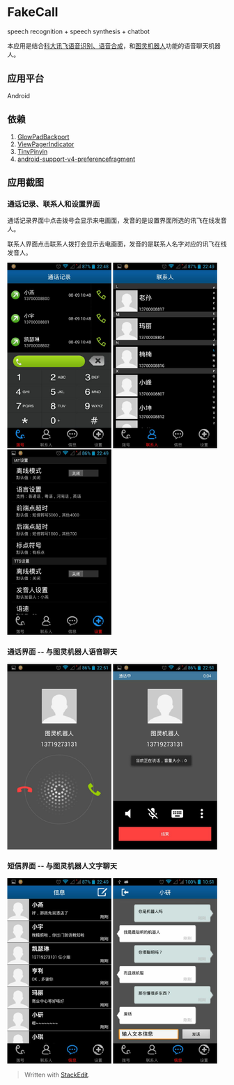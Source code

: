 
FakeCall
===================================
speech recognition + speech synthesis + chatbot
  
本应用是结合[科大讯飞语音识别、语音合成](http://www.xfyun.cn/)，和[图灵机器人](http://www.tuling123.com/)功能的语音聊天机器人。

应用平台 
-----------------------------------  
  Android
  
依赖 
-----------------------------------  
  1. [GlowPadBackport](https://github.com/frakbot/GlowPadBackport)
  2. [ViewPagerIndicator](https://github.com/LuckyJayce/ViewPagerIndicator)
  3. [TinyPinyin](https://github.com/promeG/TinyPinyin)
  4. [android-support-v4-preferencefragment](https://github.com/kolavar/android-support-v4-preferencefragment)

应用截图 
-----------------------------------
### 通话记录、联系人和设置界面
通话记录界面中点击拨号会显示来电画面，发音的是设置界面所选的讯飞在线发音人。

联系人界面点击联系人拨打会显示去电画面，发音的是联系人名字对应的讯飞在线发音人。

![image](https://github.com/SimonCherryGZ/FakeCall/raw/master/screenshots/1.png)
![image](https://github.com/SimonCherryGZ/FakeCall/raw/master/screenshots/3.png)
![image](https://github.com/SimonCherryGZ/FakeCall/raw/master/screenshots/4.png)

### 通话界面 -- 与图灵机器人语音聊天
![image](https://github.com/SimonCherryGZ/FakeCall/raw/master/screenshots/5.png)
![image](https://github.com/SimonCherryGZ/FakeCall/raw/master/screenshots/6.png)

### 短信界面 -- 与图灵机器人文字聊天
![image](https://github.com/SimonCherryGZ/FakeCall/raw/master/screenshots/2.png)
![image](https://github.com/SimonCherryGZ/FakeCall/raw/master/screenshots/7.png)


> Written with [StackEdit](https://stackedit.io/).
